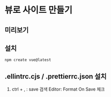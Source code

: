 # 뷰로 사이트 만들기

## 미리보기

## 설치
`npm create vue@latest`

## .ellintrc.cjs / .prettierrc.json 설치
1. ctrl + , : save 검색 Editor: Format On Save 체크